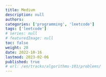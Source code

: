 ```yaml
---
title: Medium
description: null
authors:
categories: ['programming', 'leetcode']
tags: ['leetcode']
# series: null
# featuredImage: null
toc: false
weight: 20
date: 2022-10-16
lastmod: 2023-02-06
published: true
# url: /en/tracks/algorithms-101/problems/
---
```

